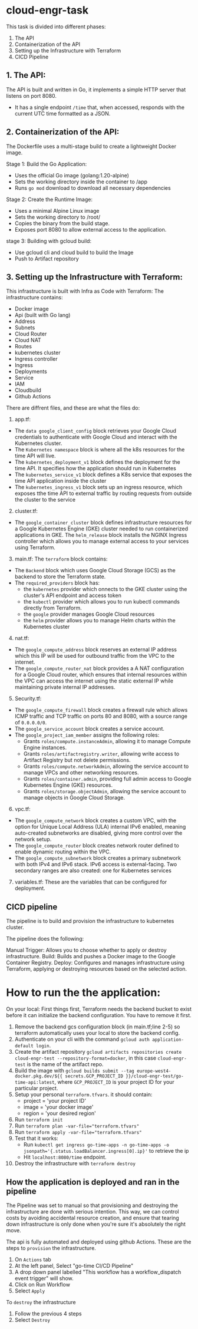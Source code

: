 # cloud-engr-task

This task is divided into different phases:

1. The API
2. Containerization of the API 
3. Setting up the Infrastructure with Terraform
4. CICD Pipeline

## 1. The API:
The API is built and written in Go, it implements a simple HTTP server that listens on port 8080.
- It has a single endpoint `/time` that, when accessed, responds with the current UTC time formatted as a JSON.

## 2. Containerization of the API:
The Dockerfile uses a multi-stage build to create a lightweight Docker image.

Stage 1: Build the Go Application:
- Uses the official Go image (golang:1.20-alpine) 
- Sets the working directory inside the container to /app
- Runs `go mod` download to download all necessary dependencies

Stage 2: Create the Runtime Image:
- Uses a minimal Alpine Linux image
- Sets the working directory to /root/
- Copies the binary from the build stage.
- Exposes port 8080 to allow external access to the application.

stage 3: Building with gcloud build:
- Use gcloud cli and cloud build to build the Image
- Push to Artifact repository


## 3. Setting up the Infrastructure with Terraform:
This infrastructure is built with Infra as Code with Terraform:
The infrastructure contains:
- Docker image
- Api (built with Go lang)
- Address
- Subnets
- Cloud Router
- Cloud NAT
- Routes
- kubernetes cluster
- Ingress controller
- Ingress
- Deployments
- Service
- IAM
- Cloudbuild
- Github Actions

There are diffrent files, and these are what the files do:
1. app.tf:
- The `data google_client_config` block retrieves your Google Cloud credentials to authenticate with Google Cloud and interact with the Kubernetes cluster.
- The `Kubernetes namespace` block is where all the k8s resources for the time API will live.
- The `kubernetes_deployment_v1` block defines the deployment for the time API. It specifies how the application should run in Kubernetes
- The `kubernetes_service_v1` block defines a K8s service that exposes the time API application inside the cluster
- The `kubernetes_ingress_v1` block sets up an ingress resource, which exposes tthe time API to external traffic by routing requests from outside the cluster to the service

2. cluster.tf:
- The `google_container_cluster` block defines infrastructure resources for a Google Kubernetes Engine (GKE) cluster needed to run containerized applications in GKE.
 The `helm_release` block installs the NGINX Ingress controller which allows you to manage external access to your services using Terraform.

3. main.tf:
The `terraform` block contains:
- The `Backend` block which uses Google Cloud Storage (GCS) as the backend to store  the Terraform state.
-  The `required_providers` block has:
    -  the `kubernetes` provider which onnects to the GKE cluster using the cluster's API endpoint and access token
    - the `kubectl` provider which allows you to run kubectl commands directly from Terraform.
    - the `google` provider manages Google Cloud resources
    - the `helm` provider allows you to manage Helm charts within the Kubernetes cluster

4. nat.tf:
- The `google_compute_address` block reserves an external IP address which this IP will be used for outbound traffic from the VPC to the internet.
- The `google_compute_router_nat` block provides a A NAT configuration for a Google Cloud router, which ensures that internal resources within the VPC can access the internet using the static external IP while maintaining private internal IP addresses.

5. Security.tf:
- The `google_compute_firewall` block creates a firewall rule which allows ICMP traffic and TCP traffic on ports 80 and 8080, with a source range of `0.0.0.0/0`.
- The `google_service_account` block creates a service account.
- The `google_project_iam_member` assigns the following roles:
    - Grants `roles/compute.instanceAdmin`, allowing it to manage Compute Engine instances.
    - Grants `roles/artifactregistry.writer`, allowing write access to Artifact Registry but not delete permissions.
    -  Grants `roles/compute.networkAdmin`, allowing the service account to manage VPCs and other networking resources.
    - Grants `roles/container.admin`, providing full admin access to Google Kubernetes Engine (GKE) resources.
    - Grants `roles/storage.objectAdmin`, allowing the service account to manage objects in Google Cloud Storage.

6. vpc.tf:
- The `google_compute_network` block creates a custom VPC, with the option for Unique Local Address (ULA) internal IPv6 enabled, meaning auto-created subnetworks are disabled, giving more control over the network setup.
- The `google_compute_router` block creates network router defined to enable dynamic routing within the VPC.
- The `google_compute_subnetwork` block creates a primary subnetwork with both IPv4 and IPv6 stack. IPv6 access is external-facing. Two secondary ranges are also created: one for Kubernetes services

7. variables.tf:
These are the variables that can be configured for deployment.


## CICD pipeline
The pipeline is to build and provision the infrastructure to kubernetes cluster. 

The pipeline does the following:

Manual Trigger: Allows you to choose whether to apply or destroy infrastructure.
Build: Builds and pushes a Docker image to the Google Container Registry.
Deploy: Configures and manages infrastructure using Terraform, applying or destroying resources based on the selected action.



# How to run the the application: 
On your local:
First things first, Terraform needs the backend bucket to exist before it can initialize the backend configuration. You have to remove it first.
1. Remove the backend gcs configuration block (in main.tf;line 2-5) so terraform automatically uses your local to store the backend config.
2. Authenticate on your cli with the command `gcloud auth application-default login`.
3. Create the artifact repository `gcloud artifacts repositories create cloud-engr-test --repository-format=docker`, in this case `cloud-engr-test` is the name of the artifact repo.
4. Build the image with `gcloud builds submit --tag europe-west4-docker.pkg.dev/${{ secrets.GCP_PROJECT_ID }}/cloud-engr-test/go-time-api:latest`, where `GCP_PROJECT_ID` is your project ID for your particular project.
5. Setup your personal `terraform.tfvars`. it should contain:
    - project  = 'your project ID'
    - image    = 'your docker image'
    - region   = 'your desired region'
6. Run `terraform init`
7. Run `terraform plan -var-file="terraform.tfvars"`
8. Run `terraform apply -var-file="terraform.tfvars"`
9. Test that it works:
    - Run `kubectl get ingress go-time-apps -n go-time-apps -o jsonpath='{.status.loadBalancer.ingress[0].ip}'` to retrieve the ip
    - Hit `localhost:8080/time` endpoint.
10. Destroy the infrastructure with `terraform destroy`



## How the application is deployed and ran in the pipeline
The Pipeline was set to manual so that provisioning and destroying the infrastructure are done with serious intention. This way, we can control costs by avoiding accidental resource creation, and ensure that tearing down infrastructure is only done when you're sure it's absolutely the right move.

The api is fully automated and deployed using github Actions. These are the steps to `provision` the infrastructure.
1. On `Actions` tab
2. At the left panel, Select "go-time CI/CD Pipeline"
3. A drop down panel labelled "This workflow has a workflow_dispatch event trigger" will show.
4. Click on Run Workflow
5. Select `Apply`


To `destroy` the infrastructure

1. Follow the previous 4 steps
2. Select `Destroy`
